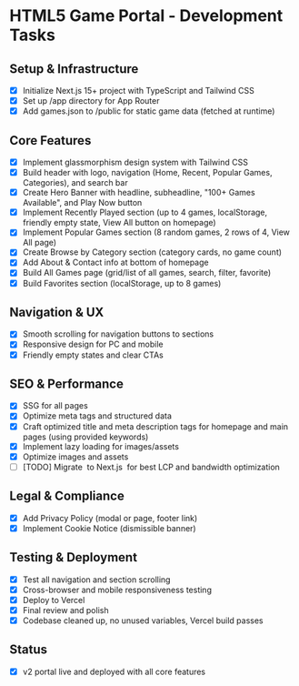 # HTML5 Game Portal - Development Tasks

## Setup & Infrastructure

- [x] Initialize Next.js 15+ project with TypeScript and Tailwind CSS
- [x] Set up /app directory for App Router
- [x] Add games.json to /public for static game data (fetched at runtime)

## Core Features

- [x] Implement glassmorphism design system with Tailwind CSS
- [x] Build header with logo, navigation (Home, Recent, Popular Games, Categories), and search bar
- [x] Create Hero Banner with headline, subheadline, "100+ Games Available", and Play Now button
- [x] Implement Recently Played section (up to 4 games, localStorage, friendly empty state, View All button on homepage)
- [x] Implement Popular Games section (8 random games, 2 rows of 4, View All page)
- [x] Create Browse by Category section (category cards, no game count)
- [x] Add About & Contact info at bottom of homepage
- [x] Build All Games page (grid/list of all games, search, filter, favorite)
- [x] Build Favorites section (localStorage, up to 8 games)

## Navigation & UX

- [x] Smooth scrolling for navigation buttons to sections
- [x] Responsive design for PC and mobile
- [x] Friendly empty states and clear CTAs

## SEO & Performance

- [x] SSG for all pages
- [x] Optimize meta tags and structured data
- [x] Craft optimized title and meta description tags for homepage and main pages (using provided keywords)
- [x] Implement lazy loading for images/assets
- [x] Optimize images and assets
- [ ] [TODO] Migrate <img> to Next.js <Image /> for best LCP and bandwidth optimization

## Legal & Compliance

- [x] Add Privacy Policy (modal or page, footer link)
- [x] Implement Cookie Notice (dismissible banner)

## Testing & Deployment

- [x] Test all navigation and section scrolling
- [x] Cross-browser and mobile responsiveness testing
- [x] Deploy to Vercel
- [x] Final review and polish
- [x] Codebase cleaned up, no unused variables, Vercel build passes

## Status

- [x] v2 portal live and deployed with all core features
